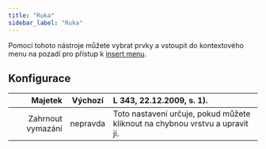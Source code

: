 ```yaml
---
title: "Ruka"
sidebar_label: "Ruka"
---
```



Pomocí tohoto nástroje můžete vybrat prvky a vstoupit do kontextového menu na pozadí pro přístup k [insert menu](../insert).

## Konfigurace

|           Majetek | Výchozí  | L 343, 22.12.2009, s. 1).                                                    |
| -----------------:|:--------:|:---------------------------------------------------------------------------- |
| Zahrnout vymazání | nepravda | Toto nastavení určuje, pokud můžete kliknout na chybnou vrstvu a upravit ji. |
